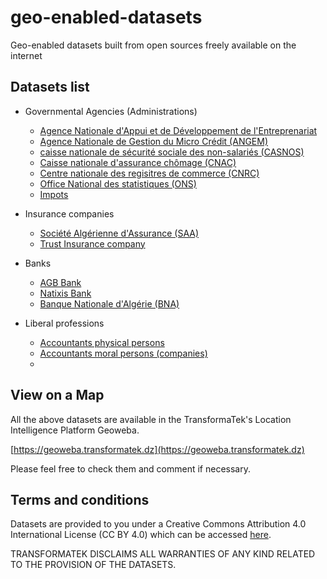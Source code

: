 # geo-enabled-datasets
Geo-enabled datasets built from open sources freely available on the internet

## Datasets list
* Governmental Agencies (Administrations)
    * [Agence Nationale d'Appui et de Développement de l'Entreprenariat](./dz-datasets/anade/anade_branches.csv)
    * [Agence Nationale de Gestion du Micro Crédit (ANGEM)](./dz-datasets/angem/angem_branches.csv)
    * [caisse nationale de sécurité sociale des non-salariés (CASNOS)](./dz-datasets/casnos/casnos_branches.csv)
    * [Caisse nationale d'assurance chômage (CNAC)](./dz-datasets/cnac/cnac_branches.csv)
    * [Centre nationale des regisitres de commerce (CNRC)](./dz-datasets/cnrc/cnrc_branches.csv)
    * [Office National des statistiques (ONS)](./dz-datasets/ons/ons_branches.csv)
    * [Impots](./dz-datasets/impots/impots.csv)

* Insurance companies 
    * [Société Algérienne d'Assurance (SAA)](./dz-datasets/insurance/saa-assurance/saa_branches.csv)
    * [Trust Insurance company](./dz-datasets/insurance/trust/trust_branches.csv)

* Banks 
    * [AGB Bank](./dz-datasets/banks/agb/agb_branches.csv)
    * [Natixis Bank ](./dz-datasets/banks/natixis/natixis_branches.csv)
    * [Banque Nationale d'Algérie (BNA)](./dz-datasets/banks/bna/bna_branches.csv)

* Liberal professions  
    * [Accountants physical persons](./dz-datasets/accountants/accountants_physical.csv)
    * [Accountants moral persons (companies)](./dz-datasets/accountants/accountants_moral.csv)
    * []()


## View on a Map 

All the above datasets are available in the TransformaTek's Location Intelligence Platform Geoweba.

[https://geoweba.transformatek.dz](https://geoweba.transformatek.dz)

Please feel free to check them and comment if necessary.

## Terms and conditions

Datasets are provided to you under a Creative Commons Attribution 4.0 International License (CC BY 4.0) which can be accessed [here](https://creativecommons.org/licenses/by/4.0/).

TRANSFORMATEK DISCLAIMS ALL WARRANTIES OF ANY KIND RELATED TO THE PROVISION OF THE DATASETS.
